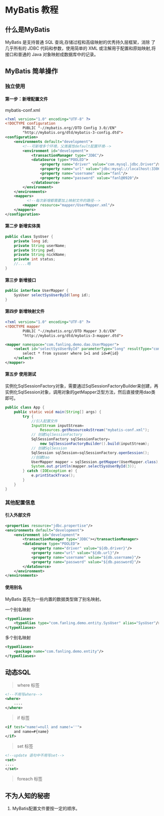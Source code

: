 # MyBatis 教程

## 什么是MyBatis

MyBatis 是支持普通 SQL 查询,存储过程和高级映射的优秀持久层框架，消除 了几乎所有的 JDBC 代码和参数，使用简单的 XML 或注解用于配置和原始映射,将接口和普通的 Java 对象映射成数据库中的记录。

## MyBatis 简单操作

### 独立使用

####  第一步：新增配置文件

mybatis-conf.xml

```xml
<?xml version="1.0" encoding="UTF-8" ?>
<!DOCTYPE configuration
        PUBLIC "-//mybatis.org//DTD Config 3.0//EN"
        "http://mybatis.org/dtd/mybatis-3-config.dtd">
<configuration>
    <environments default="development">
        <!--可新增多个环境，父类属性default配置环境-->
        <environment id="development">
            <transactionManager type="JDBC"/>
            <dataSource type="POOLED">
                <property name="driver" value="com.mysql.jdbc.Driver"/>
                <property name="url" value="jdbc:mysql://localhost:3306/user"/>
                <property name="username" value="fanl"/>
                <property name="password" value="fanl@0920"/>
            </dataSource>
        </environment>
    </environments>
    <mappers>
          <!--每次新增都需要加上映射文件的路径-->
        <mapper resource="mapper/UserMapper.xml"/>
    </mappers>
</configuration>
```

####  第二步  新增实体类

```java
public class SysUser {
    private long id;
    private String userName;
    private String pwd;
    private String nickName;
    private int status;
    //....略
}
```

####  第三步 新增接口

```java
public interface UserMapper {
    SysUser selectSysUserById(long id);
}
```

####  第四步 新增映射文件

```xml
<?xml version="1.0" encoding="UTF-8" ?>
<!DOCTYPE mapper
        PUBLIC "-//mybatis.org//DTD Mapper 3.0//EN"
        "http://mybatis.org/dtd/mybatis-3-mapper.dtd">

<mapper namespace="com.fanling.demo.dao.UserMapper">
    <select id="selectSysUserById" parameterType="long" resultType="com.fanling.demo.entity.SysUser">
        select * from sysuser where 1=1 and id=#{id}
    </select>
</mapper>
```

####  第五步 使用测试

实例化SqlSessionFactory对象，需要通过SqlSessionFactoryBuilder来创建，再实例化SqlSession对象，调用对象的getMapper泛型方法，然后直接使用dao类即可。

```java
public class App {
    public static void main(String[] args) {
        try {
            //引入配置文件
            InputStream inputStream= 
                Resources.getResourceAsStream("mybatis-conf.xml");
            // 创建SqlSessionFactory
            SqlSessionFactory sqlSessionFactory= 
                new SqlSessionFactoryBuilder().build(inputStream);
            // 创建SqlSession
            SqlSession sqlSession=sqlSessionFactory.openSession();
            //创建Dao
            UserMapper mapper = sqlSession.getMapper(UserMapper.class);
            System.out.println(mapper.selectSysUserById(3));
        } catch (IOException e) {
            e.printStackTrace();
        }
    }
}
```

### 其他配置信息

#### 引入外部文件

```xml
<properties resource="jdbc.propertise"/>
<environments default="development">
	<environment id="development">
		<transactionManager type="JDBC"></transactionManager>
		<dataSource type="POOLED">
			<property name="driver" value="${db.driver}"/>
			<property name="url" value="${db.url}"/>
			<property name="username" value="${db.username}"/>
			<property name="password" value="${db.password}"/>
		</dataSource>
	</environment>
</environments>

```

#### 使用别名

MyBatis 首先为一些内置的数据类型做了别名映射。

一个别名映射

```xml
<typeAliases>
	<typeAlias type="com.fanling.demo.entity.SysUser" alias="SysUser"/>
</typeAliases>
```

多个别名映射

```xml
<typeAliases>
	<package name="com.fanling.demo.entity"/>
</typeAliases>
```

## 动态SQL

> where 标签

```xml
<!--不用写where-->
<where>
    ....
</where>
```

> if 标签

```xml
<if test="name!=null and name!=''">
    and name=#{name}
</if>
```

> set 标签

```xml
<!--update 语句中不用写set-->
<set>
....
</set>
```

> foreach 标签



## 不为人知的秘密

1. MyBatis配置文件要按一定的顺序。